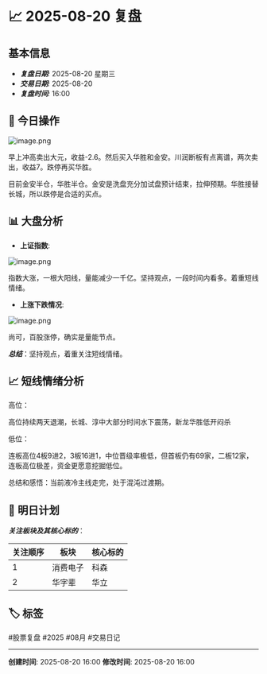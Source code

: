 # 📈 2025-08-20 复盘

## 基本信息

- ***复盘日期**:* 2025-08-20 星期三
- ***交易日期**:* 2025-08-20
- ***复盘时间**:* 16:00

## 🎲 今日操作

![image.png](https://obsidian-img-1373538355.cos.ap-chengdu.myqcloud.com/img/20250820160203808.png)

早上冲高卖出大元，收益-2.6。然后买入华胜和金安。川润断板有点离谱，两次卖出，收益7。跌停再买华胜。

目前金安半仓，华胜半仓。金安是洗盘充分加试盘预计结束，拉伸预期。华胜接替长城，所以跌停是合适的买点。



## 📊 大盘分析

- **上证指数**: 

![image.png](https://obsidian-img-1373538355.cos.ap-chengdu.myqcloud.com/img/20250820160648451.png)

指数大涨，一根大阳线，量能减少一千亿。坚持观点，一段时间内看多。着重短线情绪。


- **上涨下跌情况**: 

![image.png](https://obsidian-img-1373538355.cos.ap-chengdu.myqcloud.com/img/20250820160919343.png)

尚可，百股涨停，确实是量能节点。


***总结***：坚持观点，着重关注短线情绪。


## 📈 短线情绪分析

高位：

高位持续两天退潮，长城、淳中大部分时间水下震荡，新龙华胜低开闷杀

低位：

连板高位4板9进2，3板16进1，中位晋级率极低，但首板仍有69家，二板12家，连板高位极差，资金更愿意挖掘低位。

总结和感悟：当前液冷主线走完，处于混沌过渡期。


## 📅 明日计划
***关注板块及其核心标的***：

| 关注顺序 | 板块   | 核心标的 |
| ---- | ---- | ---- |
| 1    | 消费电子 | 科森   |
| 2    | 华字辈  | 华立   |



## 🏷️ 标签

#股票复盘 #2025 #08月 #交易日记

---

**创建时间**: 2025-08-20 16:00 **修改时间**: 2025-08-20 16:00